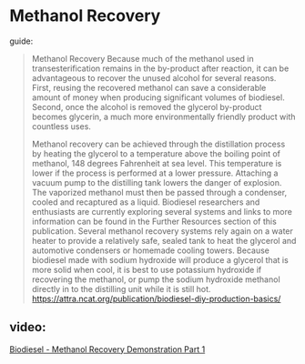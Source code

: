 # Methanol Recovery
guide:
>Methanol Recovery
>Because much of the methanol used in transesterification remains in the by-product after reaction, it can be advantageous to recover the unused alcohol for several reasons. First, reusing the recovered methanol can save a considerable amount of money when producing significant volumes of biodiesel. Second, once the alcohol is removed the glycerol by-product becomes glycerin, a much more environmentally friendly product with countless uses.
>
>Methanol recovery can be achieved through the distillation process by heating the glycerol to a temperature above the boiling point of methanol, 148 degrees Fahrenheit at sea level. This temperature is lower if the process is performed at a lower pressure. Attaching a vacuum pump to the distilling tank lowers the danger of explosion. The vaporized methanol must then be passed through a condenser, cooled and recaptured as a liquid. Biodiesel researchers and enthusiasts are currently exploring several systems and links to more information can be found in the Further Resources section of this publication. Several methanol recovery systems rely again on a water heater to provide a relatively safe, sealed tank to heat the glycerol and automotive condensers or homemade cooling towers. Because biodiesel made with sodium hydroxide will produce a glycerol that is more solid when cool, it is best to use potassium hydroxide if recovering the methanol, or pump the sodium hydroxide methanol directly in to the distilling unit while it is still hot.
https://attra.ncat.org/publication/biodiesel-diy-production-basics/

## video:
[Biodiesel - Methanol Recovery Demonstration Part 1](https://youtu.be/muxQffolde0)
